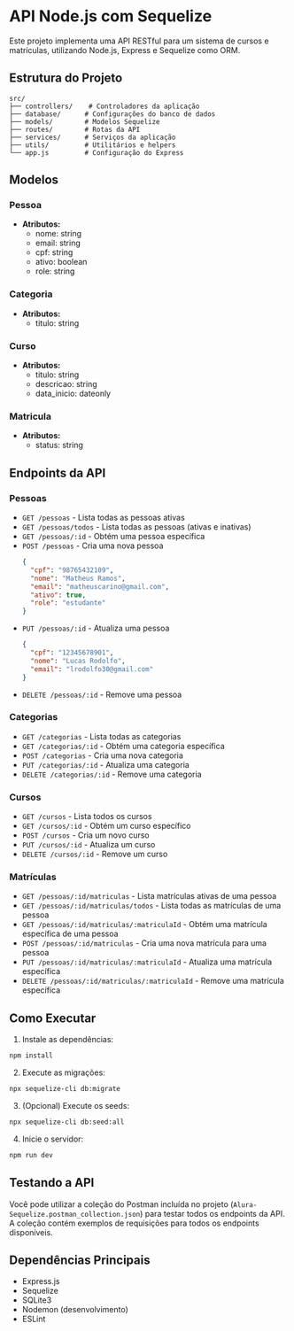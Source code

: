 # API Node.js com Sequelize

Este projeto implementa uma API RESTful para um sistema de cursos e matrículas, utilizando Node.js, Express e Sequelize como ORM.

## Estrutura do Projeto

```
src/
├── controllers/    # Controladores da aplicação
├── database/      # Configurações do banco de dados
├── models/        # Modelos Sequelize
├── routes/        # Rotas da API
├── services/      # Serviços da aplicação
├── utils/         # Utilitários e helpers
└── app.js         # Configuração do Express
```

## Modelos

### Pessoa
- **Atributos:**
  - nome: string
  - email: string
  - cpf: string
  - ativo: boolean
  - role: string

### Categoria
- **Atributos:**
  - titulo: string

### Curso
- **Atributos:**
  - titulo: string
  - descricao: string
  - data_inicio: dateonly

### Matricula
- **Atributos:**
  - status: string

## Endpoints da API

### Pessoas
- `GET /pessoas` - Lista todas as pessoas ativas
- `GET /pessoas/todos` - Lista todas as pessoas (ativas e inativas)
- `GET /pessoas/:id` - Obtém uma pessoa específica
- `POST /pessoas` - Cria uma nova pessoa
  ```json
  {
    "cpf": "98765432109",
    "nome": "Matheus Ramos",
    "email": "matheuscarino@gmail.com",
    "ativo": true,
    "role": "estudante"
  }
  ```
- `PUT /pessoas/:id` - Atualiza uma pessoa
  ```json
  {
    "cpf": "12345678901",
    "nome": "Lucas Rodolfo",
    "email": "lrodolfo30@gmail.com"
  }
  ```
- `DELETE /pessoas/:id` - Remove uma pessoa

### Categorias
- `GET /categorias` - Lista todas as categorias
- `GET /categorias/:id` - Obtém uma categoria específica
- `POST /categorias` - Cria uma nova categoria
- `PUT /categorias/:id` - Atualiza uma categoria
- `DELETE /categorias/:id` - Remove uma categoria

### Cursos
- `GET /cursos` - Lista todos os cursos
- `GET /cursos/:id` - Obtém um curso específico
- `POST /cursos` - Cria um novo curso
- `PUT /cursos/:id` - Atualiza um curso
- `DELETE /cursos/:id` - Remove um curso

### Matrículas
- `GET /pessoas/:id/matriculas` - Lista matrículas ativas de uma pessoa
- `GET /pessoas/:id/matriculas/todos` - Lista todas as matrículas de uma pessoa
- `GET /pessoas/:id/matriculas/:matriculaId` - Obtém uma matrícula específica de uma pessoa
- `POST /pessoas/:id/matriculas` - Cria uma nova matrícula para uma pessoa
- `PUT /pessoas/:id/matriculas/:matriculaId` - Atualiza uma matrícula específica
- `DELETE /pessoas/:id/matriculas/:matriculaId` - Remove uma matrícula específica

## Como Executar

1. Instale as dependências:
```bash
npm install
```

2. Execute as migrações:
```bash
npx sequelize-cli db:migrate
```

3. (Opcional) Execute os seeds:
```bash
npx sequelize-cli db:seed:all
```

4. Inicie o servidor:
```bash
npm run dev
```

## Testando a API

Você pode utilizar a coleção do Postman incluída no projeto (`Alura-Sequelize.postman_collection.json`) para testar todos os endpoints da API. A coleção contém exemplos de requisições para todos os endpoints disponíveis.

## Dependências Principais

- Express.js
- Sequelize
- SQLite3
- Nodemon (desenvolvimento)
- ESLint